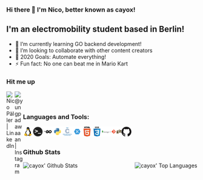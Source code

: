 ### Hi there 👋 I'm Nico, better known as cayox!

## I'm an electromobility student based in Berlin!

- 🌱 I’m currently learning GO backend development!
- 👯 I’m looking to collaborate with other content creators
- 🥅 2020 Goals: Automate everything!
- ⚡ Fun fact: No one can beat me in Mario Kart

### Hit me up

[<img align="left" alt="Nico Päller | LinkedIn" width="22px" src="https://cdn.jsdelivr.net/npm/simple-icons@v3/icons/linkedin.svg" />][linkedin]
[<img align="left" alt="@yungpadawaaan | Instagram" width="22px" src="https://cdn.jsdelivr.net/npm/simple-icons@v3/icons/instagram.svg" />][instagram]

<br/>
<br/>

### Languages and Tools:

<img align="left" alt="Linux" width="26px" src="https://raw.githubusercontent.com/github/explore/80688e429a7d4ef2fca1e82350fe8e3517d3494d/topics/linux/linux.png"/>
<img align="left" alt="Terminal" width="26px" src="https://raw.githubusercontent.com/github/explore/80688e429a7d4ef2fca1e82350fe8e3517d3494d/topics/terminal/terminal.png"/>
<img align="left" alt="GO" width="26px" src="https://raw.githubusercontent.com/github/explore/80688e429a7d4ef2fca1e82350fe8e3517d3494d/topics/go/go.png"/>
<img align="left" alt="Python" width="26px" src="https://raw.githubusercontent.com/github/explore/80688e429a7d4ef2fca1e82350fe8e3517d3494d/topics/python/python.png"/>
<img align="left" alt="C" width="26px" src="https://raw.githubusercontent.com/github/explore/80688e429a7d4ef2fca1e82350fe8e3517d3494d/topics/c/c.png"/>
<img align="left" alt="Xamarin" width="26px" src="https://raw.githubusercontent.com/github/explore/80688e429a7d4ef2fca1e82350fe8e3517d3494d/topics/xamarin/xamarin.png"/>
<img align="left" alt="HTML5" width="26px" src="https://raw.githubusercontent.com/github/explore/80688e429a7d4ef2fca1e82350fe8e3517d3494d/topics/html/html.png"/>
<img align="left" alt="CSS3" width="26px" src="https://raw.githubusercontent.com/github/explore/80688e429a7d4ef2fca1e82350fe8e3517d3494d/topics/css/css.png"/>
<img align="left" alt="MongoDB" width="26px" src="https://raw.githubusercontent.com/github/explore/80688e429a7d4ef2fca1e82350fe8e3517d3494d/topics/mongodb/mongodb.png"/>
<img align="left" alt="Git" width="26px" src="https://raw.githubusercontent.com/github/explore/80688e429a7d4ef2fca1e82350fe8e3517d3494d/topics/git/git.png"/>
<img align="left" alt="GitHub" width="26px" src="https://raw.githubusercontent.com/github/explore/78df643247d429f6cc873026c0622819ad797942/topics/github/github.png"/>


<br/>
<br/>

### Github Stats

  <img align="left" alt="cayox' Github Stats" src="https://github-readme-stats.vercel.app/api?username=cayox&show_icons=true&hide_border=true&count_private=true" />
  <img align="right" alt="cayox' Top Languages" src="https://github-readme-stats.vercel.app/api/top-langs/?username=cayox&hide=c&layout=compact"/>



[instagram]: https://instagram.com/yungpadawaaan
[linkedin]: https://www.linkedin.com/in/nico-p%C3%A4ller-635421146/
